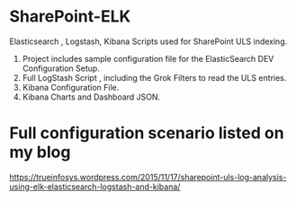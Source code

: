 # SharePoint-ELK
Elasticsearch , Logstash, Kibana Scripts used for SharePoint ULS indexing.

1. Project includes sample configuration file for the ElasticSearch DEV Configuration Setup.
2. Full LogStash Script  , including the Grok Filters to read the ULS entries.
3. Kibana Configuration File.
4. Kibana Charts and Dashboard JSON.


# Full configuration scenario listed on my blog

https://trueinfosys.wordpress.com/2015/11/17/sharepoint-uls-log-analysis-using-elk-elasticsearch-logstash-and-kibana/
